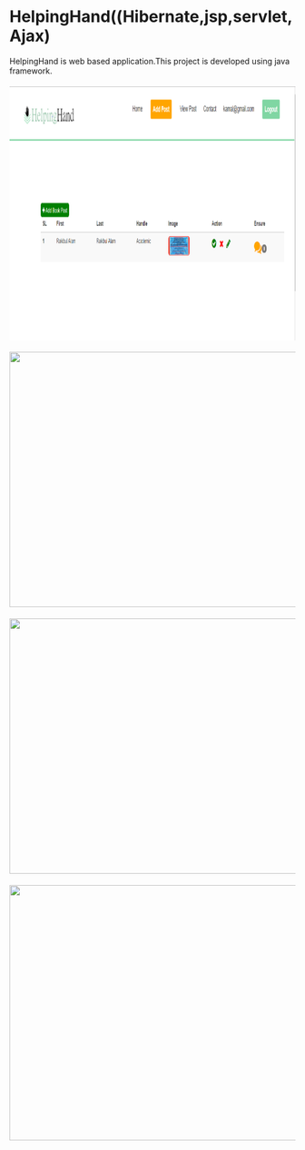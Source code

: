 # HelpingHand((Hibernate,jsp,servlet,Ajax)
HelpingHand is web based application.This project is developed using java framework.
</br>
</br>
<img src="HelpingHand/img/2.PNG" width=900 height=450>
</br>
</br>
<img src="HelpingHand/img/img_1.jpg" width=900 height=450>
</br>
</br>
<img src="HelpingHand/img/img_2.jpg" width=900 height=450>
</br>
</br>
<img src="HelpingHand/img/img_1.jpg" width=900 height=450>


